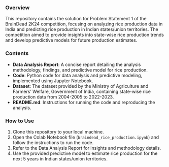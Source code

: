### Overview
This repository contains the solution for Problem Statement 1 of the BrainDead 2K24 competition, focusing on analyzing rice production data in India and predicting rice production in Indian states/union territories. The competition aimed to provide insights into state-wise rice production trends and develop predictive models for future production estimates.

### Contents
- **Data Analysis Report**: A concise report detailing the analysis methodology, findings, and predictive model for rice production.
- **Code**: Python code for data analysis and predictive modeling, implemented using Jupyter Notebook.
- **Dataset**: The dataset provided by the Ministry of Agriculture and Farmers’ Welfare, Government of India, containing state-wise rice production data from 2004-2005 to 2022-2023.
- **README.md**: Instructions for running the code and reproducing the analysis.

### How to Use
1. Clone this repository to your local machine.
2. Open the Colab Notebook file (`braindead_rice_production.ipynb`) and follow the instructions to run the code.
3. Refer to the Data Analysis Report for insights and methodology details.
4. Use the provided predictive model to estimate rice production for the next 5 years in Indian states/union territories.
